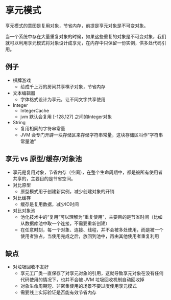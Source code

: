 # 享元模式
享元模式的意图是复用对象，节省内存，前提是享元对象是不可变对象。

当一个系统中存在大量重复对象的时候，如果这些重复的对象是不可变对象，我们就可以利用享元模式将对象设计成享元，在内存中只保留一份实例，供多处代码引用。

## 例子
- 棋牌游戏
  - 给成千上万的房间共享棋子对象，节省内存
- 文本编辑器
  - 字体格式设计为享元，让不同文字共享使用
- Integer
  - IntegerCache
  - jvm 默认会复用 [-128,127] 之间的Integer对象
- String
  - 复用相同的字符串常量
  - JVM 会专门开辟一块存储区来存储字符串常量，这块存储区叫作“字符串常量池”

## 享元 vs 原型/缓存/对象池
- 享元是复用对象，节省内存（空间），在整个生命周期中，都是被所有使用者共享的，主要目的是节省空间。
- 对比原型
  - 原型模式用于创建新实例，减少创建对象的开销
- 对比缓存
  - 缓存是复用数据，减少IO时间
- 对比对象池
  - 池化技术中的“复用”可以理解为“重复使用”，主要目的是节省时间（比如从数据库池中取一个连接，不需要重新创建）
  - 在任意时刻，每一个对象、连接、线程，并不会被多处使用，而是被一个使用者独占，当使用完成之后，放回到池中，再由其他使用者重复利用

## 缺点
- 对垃圾回收不友好
  - 享元工厂类一直保存了对享元对象的引用，这就导致享元对象在没有任何代码使用的情况下，也并不会被 JVM 垃圾回收机制自动回收掉
  - 对象生命周期短、非密集使用的场景不要过度使用享元模式
  - 需要线上实际验证是否能有效节省内存
